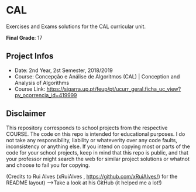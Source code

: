 # CAL
Exercises and Exams solutions for the CAL curricular unit.

**Final Grade**: 17

## Project Infos
* Date: 2nd Year, 2st Semester, 2018/2019
* Course: Concepção e Análise de Algoritmos (CAL) | Conception and Analysis of Algorithms
* Course Link: https://sigarra.up.pt/feup/pt/ucurr_geral.ficha_uc_view?pv_ocorrencia_id=419999

## Disclaimer
This repository corresponds to school projects from the respective COURSE. The code on this repo is intended for educational purposes. I do not take any responsibility, liability or whateverity over any code faults, inconsistency or anything else. If you intend on copying most or parts of the code for your school projects, keep in mind that this repo is public, and that your professor might search the web for similar project solutions or whatnot and choose to fail you for copying.

(Credits to Rui Alves (xRuiAlves , https://github.com/xRuiAlves/) for the README layout) -->Take a look at his GitHub (it helped me a lot!)
